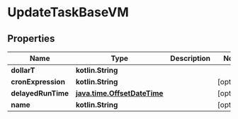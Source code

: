 
# UpdateTaskBaseVM

## Properties
Name | Type | Description | Notes
------------ | ------------- | ------------- | -------------
**dollarT** | **kotlin.String** |  | 
**cronExpression** | **kotlin.String** |  |  [optional]
**delayedRunTime** | [**java.time.OffsetDateTime**](java.time.OffsetDateTime.md) |  |  [optional]
**name** | **kotlin.String** |  |  [optional]



